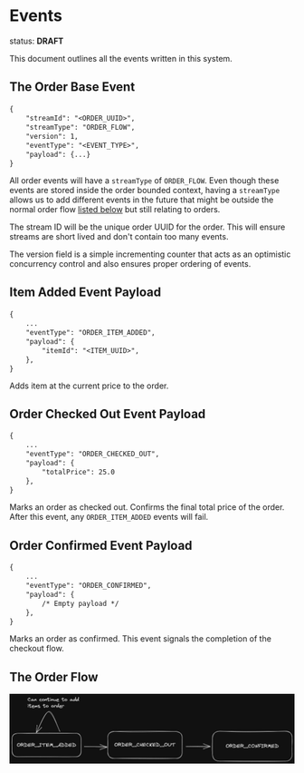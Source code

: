 # Events

status: **DRAFT**

This document outlines all the events written in this system.

## The Order Base Event

```jsonc
{
    "streamId": "<ORDER_UUID>",
    "streamType": "ORDER_FLOW",
    "version": 1,
    "eventType": "<EVENT_TYPE>",
    "payload": {...}
}
```

All order events will have a `streamType` of `ORDER_FLOW`.
Even though these events are stored inside the order bounded context, having a `streamType` allows us to add different events in the future that might be outside the normal order flow [listed below](#order-event-flow) but still relating to orders.

The stream ID will be the unique order UUID for the order.
This will ensure streams are short lived and don't contain too many events.

The version field is a simple incrementing counter that acts as an optimistic concurrency control and also ensures proper ordering of events.

## Item Added Event Payload

```jsonc
{
    ...
    "eventType": "ORDER_ITEM_ADDED",
    "payload": {
        "itemId": "<ITEM_UUID>",
    },
}
```

Adds item at the current price to the order.

## Order Checked Out Event Payload

```jsonc
{
    ...
    "eventType": "ORDER_CHECKED_OUT",
    "payload": {
        "totalPrice": 25.0
    },
}
```

Marks an order as checked out.
Confirms the final total price of the order.
After this event, any `ORDER_ITEM_ADDED` events will fail.

## Order Confirmed Event Payload

```jsonc
{
    ...
    "eventType": "ORDER_CONFIRMED",
    "payload": {
        /* Empty payload */
    },
}
```

Marks an order as confirmed.
This event signals the completion of the checkout flow.

## The Order Flow

![Order Flow](./diagrams/order-event-flow.png)
